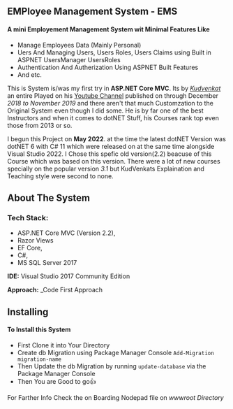 ## EMPloyee Management System - EMS
#### A mini Employement Management System wit Minimal Features Like
-  Manage Employees Data (Mainly Personal)
-  Uers And Managing Users, Users Roles, Users Claims using Built in ASPNET UsersManager UsersRoles
-  Authentication And Autherization Using ASPNET Built Features
-  And etc.
 
 This is System is/was my first try in **ASP.NET Core MVC**. Its by [_Kudvenkat_](https://github.com/Annaati/dotNET_Core_Web_Apps) an entire Played on his [Youtube Channel](https://www.youtube.com/c/Csharp-video-tutorialsBlogspot) published on through December _2018 to November 2019_ and there aren't that much Customzation to the Original System even though I did some. He is by far one of the best Instructors and when it comes to dotNET Stuff, his Courses rank top even those from 2013 or so.

 I begun this Project on **May 2022**. at the time the latest dotNET Version was dotNET 6 with C# 11 which were released on at the same time alongside Visual Studio 2022. I Chose this spefic old version(2.2) beacuse of this Course which was based on this version. There were a lot of new courses specially on the popular version _3.1_ but KudVenkats Explaination and Teaching style were second to none.

 ## About The System

### Tech Stack:
- ASP.NET Core MVC (Version 2.2), 
- Razor Views
- EF Core, 
- C#, 
- MS SQL Server 2017

**IDE:** Visual Studio 2017 Community Edition

**Approach:** _Code First Approach

## Installing
#### To Install this System 
-  First Clone it into Your Directory
-  Create db Migration using Package Manager Console `Add-Migration migration-name`
-  Then Update the db Migration by running `update-database` via the Package Manager Console
-  Then You are Good to go👍

For Farther Info Check the on Boarding Nodepad file on _wwwroot Directory_